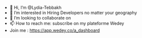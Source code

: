 - 👋 Hi, I’m @Lydia-Tebbakh
- 👀 I’m interested in Hiring Developers no matter your geography
- 💞️ I’m looking to collaborate on 
- 📫 How to reach me: subscribe on my plateforme Wedey
- Join me : https://app.wedey.co/a_dashboard 
